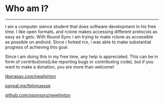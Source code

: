 # Who am I?
---

I am a computer sience student that does software development in his free time. I like open formats, and rclone makes accessing different protocols as easy as it gets. With Round Sync i am trying to make rclone as accessible as possible on android. Since i forked rcx, i was able to make substantial progress of achieving this goal.

Since i am doing this in my free time, any help is appreciated. This can be in form of contributions(Like reporting bugs or contributing code), but if you want to make a donation, you are more than welcome!



<a href="https://liberapay.com/newhinton" class="donation-pictogram">
<i class="fa fa-liberapay fa-3" title="Donation Link - Liberapay" alt="https://liberapay.com/newhinton"></i>
<p>liberapay.com/newhinton</p>
</a>

<a href="https://www.paypal.me/felixnuesse" class="donation-pictogram">
<i class="fa fa-paypal fa-lg fa-2" title="Donation Link - Paypal" alt="https://www.paypal.me/felixnuesse"></i>
<p>paypal.me/felixnuesse</p>
</a>


<a href="https://github.com/sponsors/newhinton" class="donation-pictogram">
<i class="fa fa-github fa-lg fa-2" title="Donation Link - Github Sponsor" alt="https://github.com/sponsors/newhinton"></i>
<p>github.com/sponsors/newhinton</p>
</a>